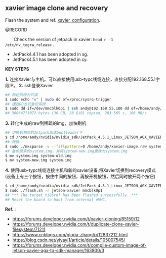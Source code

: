 ## xavier image clone and recovery

Flash the system and ref. [xavier_configuration](xavier_configuration.md).

@RECORD

&emsp;&emsp;Check the version of jetpack in xavier: `head n -1 /etc/nv_tegra_release` .

* JetPack4.4.1 has been adopted in sg.
* JetPack4.5.1 has been adopted in cy.

**KEY STEPS**

**1.** 连接Xavier与主机。可以直接使用usb-typc线缆连接，直接分配192.168.55.1字段IP。
**2.** ssh登录Xavier
```bash
## 标记系统为只读
$ sudo echo "u" | sudo dd of=/proc/sysrq-trigger
## 通过DD方式备份系统
$ sudo dd if=/dev/mmcblk0p1 | ssh andy@192.168.55.100 dd of=/home/andy/xavier-image.raw
## 30064771072 bytes (30 GB, 28 GiB) copied, 283.565 s, 106 MB/s
```
**3.** 转化生成的raw到稀疏的img，加快刷机
```bash
## 切换到相应的Jetpack版本bootloader下
$ cd /home/andy/nvidia/nvidia_sdk/JetPack_4.5.1_Linux_JETSON_AGX_XAVIER/Linux_for_Tegra/bootloader
## 转换
$ sudo ./mksparse -v --fillpattern=0 /home/andy/xavier-image.raw system-new.img
## 备份原来的system.img，并将system-new.img更改为system.img
$ mv system.img system-old.img
$ mv system-new.img system.img
```
**4.** 使用usb-typc线缆连接主机和新的xavier设备,将Xavier切换到recovery模式(设备上有三个按钮，按住中间的按钮，再按开机按钮，然后同时放开两个按钮)
```bash
$ cd /home/andy/nvidia/nvidia_sdk/JetPack_4.5.1_Linux_JETSON_AGX_XAVIER/Linux_for_Tegra/
$ sudo ./flash.sh -r jetson-xavier mmcblk0p1
## *** The target t186ref has been flashed successfully. ***
## Reset the board to boot from internal eMMC.
```

**Ref. :**
* https://forums.developer.nvidia.com/t/xavier-cloning/65159/12
* https://forums.developer.nvidia.com/t/duplicate-clone-xavier-filesystem/71211
* https://www.cnblogs.com/gloria-zhang/p/12837212.html
* https://blog.csdn.net/yiyayi1/article/details/105007545/
* https://forums.developer.nvidia.com/t/compile-custom-image-of-jetson-xavier-agx-to-sdk-manager/163800/3